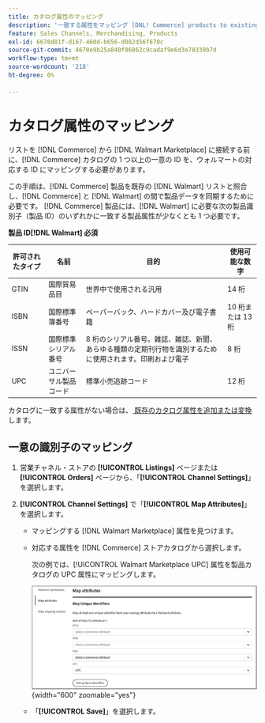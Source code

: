 ```yaml
---
title: カタログ属性のマッピング
description: '一致する属性をマッピング [DNL! Commerce] products to existing [!DNL Walmart Marketplace] listings and synchronizing data between [!DNL Channel Manager] and [!DNL Walmart].'
feature: Sales Channels, Merchandising, Products
exl-id: 6678d81f-d167-460d-b656-d082d56f670c
source-git-commit: 4670e9b25a840f86862c9cadaf9e6d3e70330b7d
workflow-type: tm+mt
source-wordcount: '218'
ht-degree: 0%

---
```


# カタログ属性のマッピング

リストを [!DNL Commerce] から [!DNL Walmart Marketplace] に接続する前に、[!DNL Commerce] カタログの 1 つ以上の一意の ID を、ウォルマートの対応する ID にマッピングする必要があります。

この手順は、[!DNL Commerce] 製品を既存の [!DNL Walmart] リストと照合し、[!DNL Commerce] と [!DNL Walmart] の間で製品データを同期するために必要です。 [!DNL Commerce] 製品には、[!DNL Walmart] に必要な次の製品識別子（製品 ID）のいずれかに一致する製品属性が少なくとも 1 つ必要です。

**製品 ID[!DNL Walmart] 必須**

| **許可されたタイプ** | **名前** | **目的** | **使用可能な数字** |
|-------------------|--------------------------------------|--------------------------------------------------------------------------------------------------------------------------------------------------|-----------------------|
| GTIN | 国際貿易品目 | 世界中で使用される汎用 | 14 桁 |
| ISBN | 国際標準簿番号 | ペーパーバック、ハードカバー及び電子書籍 | 10 桁または 13 桁 |
| ISSN | 国際標準シリアル番号 | 8 桁のシリアル番号。雑誌、雑誌、新聞、あらゆる種類の定期刊行物を識別するために使用されます。印刷および電子 | 8 桁 |
| UPC | ユニバーサル製品コード | 標準小売追跡コード | 12 桁 |

カタログに一致する属性がない場合は、[ 既存のカタログ属性を追加または変換 ](https://experienceleague.adobe.com/docs/commerce-admin/catalog/product-attributes/product-attributes.html) します。

## 一意の識別子のマッピング

1. 営業チャネル・ストアの **[!UICONTROL Listings]** ページまたは **[!UICONTROL Orders]** ページから、「**[!UICONTROL Channel Settings]**」を選択します。

1. **[!UICONTROL Channel Settings]** で「**[!UICONTROL Map Attributes]**」を選択します。

   - マッピングする [!DNL Walmart Marketplace] 属性を見つけます。

   - 対応する属性を [!DNL Commerce] ストアカタログから選択します。

     次の例では、[!UICONTROL Walmart Marketplace UPC] 属性を製品カタログの UPC 属性にマッピングします。

     ![ 製品一致条件の属性のマッピング ](assets/products-map-attributes-for-match.png){width="600" zoomable="yes"}

   - 「**[!UICONTROL Save]**」を選択します。
